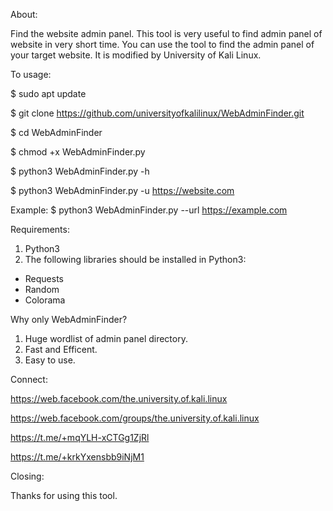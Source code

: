 About:

Find the website admin panel. This tool is very useful to find admin panel of website in very short time. You can use the tool to find the admin panel of your target website. It is modified by University of Kali Linux.

To usage:

$ sudo apt update

$ git clone https://github.com/universityofkalilinux/WebAdminFinder.git

$ cd WebAdminFinder

$ chmod +x WebAdminFinder.py

$ python3 WebAdminFinder.py -h

$ python3 WebAdminFinder.py -u https://website.com

Example:
$ python3 WebAdminFinder.py --url https://example.com

Requirements:
1. Python3
2. The following libraries should be installed in Python3:
  - Requests
  - Random
  - Colorama
  
Why only WebAdminFinder?
1. Huge wordlist of admin panel directory.
2. Fast and Efficent.
3. Easy to use.

Connect:

https://web.facebook.com/the.university.of.kali.linux

https://web.facebook.com/groups/the.university.of.kali.linux

https://t.me/+mqYLH-xCTGg1ZjRl

https://t.me/+krkYxensbb9iNjM1


Closing:

Thanks for using this tool.

